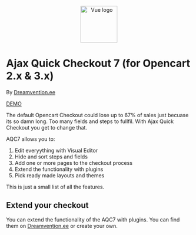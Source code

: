 <p align="center"><a href="https://vuejs.org" target="_blank" rel="noopener noreferrer"><img width="100" src="https://opencart.dreamvention.com/market/image/d_quickcheckout/logo.svg" alt="Vue logo"></a></p>

# Ajax Quick Checkout 7 (for Opencart  2.x & 3.x)

By [Dreamvention.ee](https://dreamvention.ee)

[DEMO](http://demo.shopunity.net/index.php?route=extension/demo&extension_download_id=79)

The default Opencart Checkout could lose up to 67% of sales just becuase its so damn long. Too many fields and steps to fullfil. With Ajax Quick Checkout you get to change that. 

AQC7 allows you to:
1. Edit everyything with Visual Editor
2. Hide and sort steps and fields
3. Add one or more pages to the checkout process
4. Extend the functionality with plugins
5. Pick ready made layouts and themes

This is just a small list of all the features. 

## Extend your checkout
You can extend the functionality of the AQC7 with plugins. You can find them on [Dreamvention.ee](https://dreamvention.ee) or create your own.


